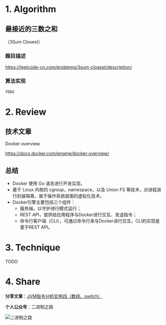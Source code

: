 # 1. Algorithm

## 最接近的三数之和

（3Sum Closest）

### 题目描述

https://leetcode-cn.com/problems/3sum-closest/description/

### 算法实现

```java
TODO
```

# 2. Review

## 技术文章

Docker overview

https://docs.docker.com/engine/docker-overview/

## 总结

- Docker 使用 Go 语言进行开发实现。
- 基于 Linux 内核的 cgroup，namespace，以及 Union FS 等技术，对进程进行封装隔离，属于操作系统层面的虚拟化技术。
- Docker引擎主要包括三个组件：
    - 服务端，以守护进行模式运行；
    - REST API，提供给应用程序与Docker进行交互、发送指令；
    - 命令行客户端（CLI），可通过命令行来与Docker进行交互。CLI的实现是基于REST API。

# 3. Technique

TODO

# 4. Share

**分享文章**：[JVM指令分析实例四（数组、switch）](https://mp.weixin.qq.com/s/uUpR454JQ2jvMfe5zH_f1A)

**个人公众号**：二进制之路

![二进制之路](https://note.youdao.com/yws/public/resource/c590ee50585156111cc240ca1943cebf/xmlnote/021950D7D8FC4A8E91B08CDBD68547F2/80591)

